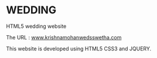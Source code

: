 WEDDING
=======

HTML5 wedding website

The URL : www.krishnamohanwedsswetha.com

This website is developed using HTML5 CSS3 and JQUERY.



